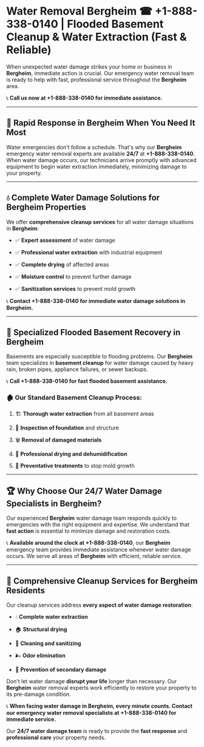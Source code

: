 # Water Removal Bergheim ☎ +1-888-338-0140 | Flooded Basement Cleanup & Water Extraction (Fast & Reliable)

When unexpected water damage strikes your home or business in **Bergheim**, immediate action is crucial. Our emergency water removal team is ready to help with fast, professional service throughout the **Bergheim** area. 

📞 **Call us now at +1-888-338-0140 for immediate assistance.**
---
## 🚀 Rapid Response in Bergheim When You Need It Most
Water emergencies don't follow a schedule. That's why our **Bergheim** emergency water removal experts are available **24/7** at **+1-888-338-0140**. When water damage occurs, our technicians arrive promptly with advanced equipment to begin water extraction immediately, minimizing damage to your property.
---
## 💧 Complete Water Damage Solutions for Bergheim Properties
We offer **comprehensive cleanup services** for all water damage situations in **Bergheim**:
- ✅ **Expert assessment** of water damage  
- ✅ **Professional water extraction** with industrial equipment  
- ✅ **Complete drying** of affected areas  
- ✅ **Moisture control** to prevent further damage  
- ✅ **Sanitization services** to prevent mold growth  
📞 **Contact +1-888-338-0140 for immediate water damage solutions in Bergheim.**
---
## 🌊 Specialized Flooded Basement Recovery in Bergheim
Basements are especially susceptible to flooding problems. Our **Bergheim** team specializes in **basement cleanup** for water damage caused by heavy rain, broken pipes, appliance failures, or sewer backups. 
📞 **Call +1-888-338-0140 for fast flooded basement assistance.**
### 🏚️ Our Standard Basement Cleanup Process:
1. 🏗️ **Thorough water extraction** from all basement areas  
2. 🔎 **Inspection of foundation** and structure  
3. 🗑️ **Removal of damaged materials**  
4. 💨 **Professional drying and dehumidification**  
5. 🚫 **Preventative treatments** to stop mold growth  
---
## 🏆 Why Choose Our 24/7 Water Damage Specialists in Bergheim?
Our experienced **Bergheim** water damage team responds quickly to emergencies with the right equipment and expertise. We understand that **fast action** is essential to minimize damage and restoration costs.
📞 **Available around the clock at +1-888-338-0140**, our **Bergheim** emergency team provides immediate assistance whenever water damage occurs. We serve all areas of **Bergheim** with efficient, reliable service.
---
## 🧹 Comprehensive Cleanup Services for Bergheim Residents
Our cleanup services address **every aspect of water damage restoration**:
- 💧 **Complete water extraction**  
- 🏠 **Structural drying**  
- 🧼 **Cleaning and sanitizing**  
- 🌬️ **Odor elimination**  
- 🚫 **Prevention of secondary damage**  
Don't let water damage **disrupt your life** longer than necessary. Our **Bergheim** water removal experts work efficiently to restore your property to its pre-damage condition.
📞 **When facing water damage in Bergheim, every minute counts. Contact our emergency water removal specialists at +1-888-338-0140 for immediate service.**
Our **24/7 water damage team** is ready to provide the **fast response** and **professional care** your property needs.

